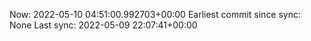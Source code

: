 Now: 2022-05-10 04:51:00.992703+00:00 Earliest commit since sync: None Last sync: 2022-05-09 22:07:41+00:00
